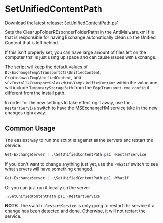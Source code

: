 # SetUnifiedContentPath

Download the latest release: [SetUnifiedContentPath.ps1](https://github.com/microsoft/CSS-Exchange/releases/latest/download/SetUnifiedContentPath.ps1)

Sets the CleanupFolderREsponderFolderPaths in the AntiMalware.xml file that is responsible for having Exchange automatically clean up the Unified Content that is left behind.

If this isn't properly set, you can have large amount of files left on the computer that is just using up space and can cause issues with Exchange.

The script will keep the default values of `D:\ExchangeTemp\TransportCts\UnifiedContent`, `C:\Windows\Temp\UnifiedContent`, and `$ExInstall\TransportRoles\data\Temp\UnifiedContent` within the value and will include `TemporaryStoragePath` from the `EdgeTransport.exe.config` if different from the install path.

In order for the new settings to take effect right away, use the `-RestartService` switch to have the MSExchangeHM service take in the new changes right away.

## Common Usage

The easiest way to run the script is against all the servers and restart the service.

```powershell
Get-ExchangeServer | .\SetUnifiedContentPath.ps1 -RestartService
```

If you don't want to change anything just yet, use the `-WhatIf` switch to see what servers will have something changed.

```powershell
Get-ExchangeServer | .\SetUnifiedContentPath.ps1 -WhatIf
```

Or you can just run it locally on the server

```powershell
.\SetUnifiedContentPath.ps1 -RestartService
```

**NOTE:** The switch `-RestartService` is only going to restart the service if a change has been detected and done. Otherwise, it will not restart the service.

